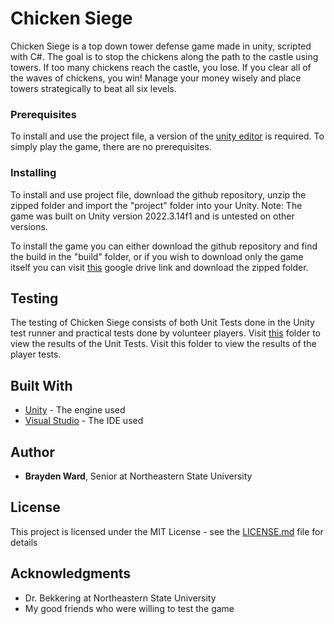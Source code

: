 # Chicken Siege

Chicken Siege is a top down tower defense game made in unity, scripted with C#. The goal is to stop the chickens along the path to the castle using towers. If too many chickens reach the castle, you lose. If you clear all of the waves of chickens, you win! Manage your money wisely and place towers strategically to beat all six levels.

### Prerequisites

To install and use the project file, a version of the [unity editor](https://unity.com/) is required. To simply play the game, there are no prerequisites.

### Installing

To install and use project file, download the github repository, unzip the zipped folder and import the "project" folder into your Unity. Note: The game was built on Unity version 2022.3.14f1 and is untested on other 
versions.

To install the game you can either download the github repository and find the build in the "build" folder, or if you wish to download only the game itself you can visit [this](https://drive.google.com/drive/folders/1qUK_o2G0qrgref8voAjVZdAlPwlm85w1?usp=sharing) google drive link and download the zipped folder.

## Testing

The testing of Chicken Siege consists of both Unit Tests done in the Unity test runner and practical tests done by volunteer players. Visit [this](/test/unit_tests) folder to view the results of the Unit Tests. Visit this folder to view the results of the player tests.

## Built With

* [Unity](https://unity.com/) - The engine used
* [Visual Studio](https://visualstudio.microsoft.com/) - The IDE used

## Author

* **Brayden Ward**, Senior at Northeastern State University
  
## License

This project is licensed under the MIT License - see the [LICENSE.md](LICENSE.md) file for details

## Acknowledgments

* Dr. Bekkering at Northeastern State University
* My good friends who were willing to test the game
